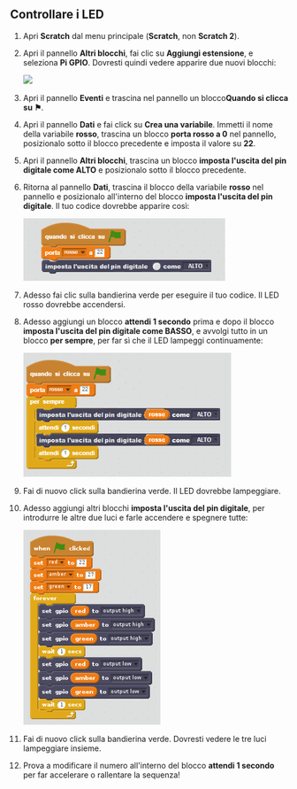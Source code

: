 ## Controllare i LED

1. Apri **Scratch** dal menu principale (**Scratch**, non **Scratch 2**).

2. Apri il pannello **Altri blocchi**, fai clic su **Aggiungi estensione**, e seleziona **Pi GPIO**. Dovresti quindi vedere apparire due nuovi blocchi:
    
    ![](immagine/scratch2-1.png)

3. Apri il pannello **Eventi** e trascina nel pannello un blocco**Quando si clicca su ⚑**.

4. Apri il pannello **Dati** e fai click su **Crea una variabile**. Immetti il nome della variabile **rosso**, trascina un blocco **porta rosso a 0** nel pannello, posizionalo sotto il blocco precedente e imposta il valore su **22**.

5. Apri il pannello **Altri blocchi**, trascina un blocco **imposta l'uscita del pin digitale come ALTO** e posizionalo sotto il blocco precedente.

6. Ritorna al pannello **Dati**, trascina il blocco della variabile **rosso** nel pannello e posizionalo all'interno del blocco **imposta l'uscita del pin digitale**. Il tuo codice dovrebbe apparire così:
    
    ![](images/scratch2-2.png)

7. Adesso fai clic sulla bandierina verde per eseguire il tuo codice. Il LED rosso dovrebbe accendersi.

8. Adesso aggiungi un blocco **attendi 1 secondo** prima e dopo il blocco **imposta l'uscita del pin digitale come BASSO**, e avvolgi tutto in un blocco **per sempre**, per far sì che il LED lampeggi continuamente:
    
    ![](images/scratch2-3.png)

9. Fai di nuovo click sulla bandierina verde. Il LED dovrebbe lampeggiare.

10. Adesso aggiungi altri blocchi **imposta l'uscita del pin digitale**, per introdurre le altre due luci e farle accendere e spegnere tutte:
    
    ![](images/scratch2-4.png)

11. Fai di nuovo click sulla bandierina verde. Dovresti vedere le tre luci lampeggiare insieme.

12. Prova a modificare il numero all'interno del blocco **attendi 1 secondo** per far accelerare o rallentare la sequenza!